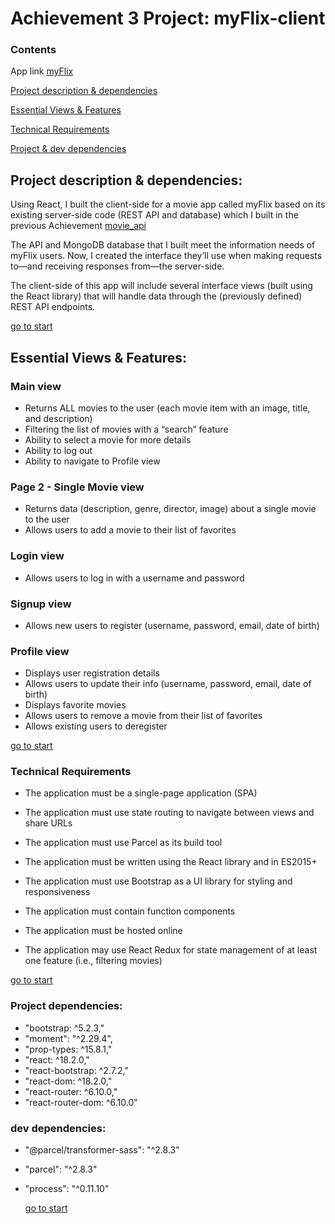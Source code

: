 # Achievement 3 Project: myFlix-client 

### **Contents**

App link [myFlix](https://maya-flix.netlify.app/)

[Project description & dependencies](#Project-description-&-dependencies)

[Essential Views & Features](#Essential-Views-&-Features)

[Technical Requirements](#Technical-Requirements)

[Project & dev dependencies](#Project-dependencies)

## Project description & dependencies:

Using React, I built the client-side for a movie app called myFlix based on its existing server-side code (REST API and database) 
which I built in the previous Achievement [movie_api](https://github.com/Maya-Bitter/movie_api) 

The API and MongoDB database that I built meet the information needs of myFlix users. 
Now, I created the interface they’ll use when making requests to—and receiving responses from—the server-side. 

The client-side of this app will include several interface views 
(built using the React library) that will handle data through the (previously defined) REST API endpoints.

[go to start](#Contents)

## Essential Views & Features:

### Main view

* Returns ALL movies to the user (each movie item with an image, title, and description)
* Filtering the list of movies with a “search” feature
* Ability to select a movie for more details
* Ability to log out
* Ability to navigate to Profile view

### Page 2 - Single Movie view

* Returns data (description, genre, director, image) about a single movie to the user
* Allows users to add a movie to their list of favorites

### Login view

* Allows users to log in with a username and password

### Signup view

* Allows new users to register (username, password, email, date of birth)

### Profile view

* Displays user registration details
* Allows users to update their info (username, password, email, date of birth)
* Displays favorite movies
* Allows users to remove a movie from their list of favorites
* Allows existing users to deregister

[go to start](#Contents)


### Technical Requirements

* The application must be a single-page application (SPA)

* The application must use state routing to navigate between views and share URLs

* The application must use Parcel as its build tool

* The application must be written using the React library and in ES2015+

* The application must use Bootstrap as a UI library for styling and responsiveness

* The application must contain function components

* The application must be hosted online

* The application may use React Redux for state management of at least one feature (i.e., filtering movies)

[go to start](#Contents)


### Project dependencies:

- "bootstrap: ^5.2.3,"
- "moment": "^2.29.4",
- "prop-types: ^15.8.1,"
- "react: ^18.2.0,"
- "react-bootstrap: ^2.7.2,"
- "react-dom: ^18.2.0,"
- "react-router: ^6.10.0,"
- "react-router-dom: ^6.10.0"

### dev dependencies:

- "@parcel/transformer-sass": "^2.8.3"
- "parcel": "^2.8.3"
- "process": "^0.11.10"

  [go to start](#Contents)


  



